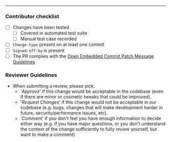 
---
### Contributor checklist
<!-- For completed items, change [ ] to [x].  -->
- [ ] Changes have been tested
  - [ ] Covered in automated test suite
  - [ ] Manual test case recorded
- [ ] `Change-type` present on at least one commit
- [ ] `Signed-off-by` is present
- [ ] The PR complies with the [Open Embedded Commit Patch Message Guidelines](http://www.openembedded.org/wiki/Commit_Patch_Message_Guidelines)
<!-- optional: `Changelog-entry` present on at least one commit if you want to set the changelog entry manually-->

### Reviewer Guidelines
- When submitting a review, please pick:
  - '*Approve*' if this change would be acceptable in the codebase (even if there are minor or cosmetic tweaks that could be improved).
  - '*Request Changes*' if this change would not be acceptable in our codebase (e.g. bugs, changes that will make development harder in future, security/performance issues, etc).
  - '*Comment*' if you don't feel you have enough information to decide either way (e.g. if you have major questions, or you don't understand the context of the change sufficiently to fully review yourself, but want to make a comment)
